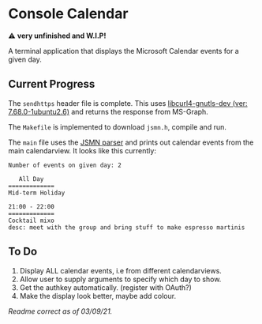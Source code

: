 # Console Calendar
:warning: __very unfinished and W.I.P!__

A terminal application that displays the Microsoft Calendar events for a given day.

## Current Progress
The `sendhttps` header file is complete. This uses [libcurl4-gnutls-dev (ver: 7.68.0-1ubuntu2.6)](https://curl.se/) and returns the response from MS-Graph.

The `Makefile` is implemented to download `jsmn.h`, compile and run.

The `main` file uses the [JSMN parser](https://github.com/zserge/jsmn) and prints out calendar events from the main calendarview. It looks like this currently:
```
Number of events on given day: 2

   All Day
=============
Mid-term Holiday

21:00 - 22:00
=============
Cocktail mixo
desc: meet with the group and bring stuff to make espresso martinis
```

## To Do
1. Display ALL calendar events, i.e from different calendarviews.
1. Allow user to supply arguments to specify which day to show.
1. Get the authkey automatically. (register with OAuth?)
1. Make the display look better, maybe add colour.

_Readme correct as of 03/09/21._